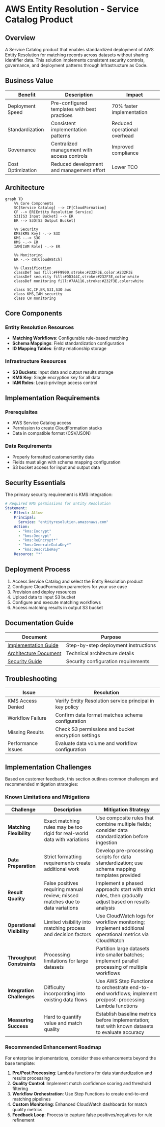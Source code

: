 # AWS Entity Resolution - Service Catalog Product

## Overview

A Service Catalog product that enables standardized deployment of AWS Entity Resolution
for matching records across datasets without sharing identifier data. This solution
implements consistent security controls, governance, and deployment patterns through
Infrastructure as Code.

## Business Value

| Benefit           | Description                                  | Impact                       |
| ----------------- | -------------------------------------------- | ---------------------------- |
| Deployment Speed  | Pre-configured templates with best practices | 70% faster implementation    |
| Standardization   | Consistent implementation patterns           | Reduced operational overhead |
| Governance        | Centralized management with access controls  | Improved compliance          |
| Cost Optimization | Reduced development and management effort    | Lower TCO                    |

## Architecture

```mermaid
graph TD
    %% Core Components
    SC[Service Catalog] --> CF[CloudFormation]
    CF --> ER[Entity Resolution Service]
    S3I[S3 Input Bucket] --> ER
    ER --> S3O[S3 Output Bucket]

    %% Security
    KMS[KMS Key] -.-> S3I
    KMS -.-> S3O
    KMS -.-> ER
    IAM[IAM Role] -.-> ER

    %% Monitoring
    ER -.-> CW[CloudWatch]

    %% Classification
    classDef aws fill:#FF9900,stroke:#232F3E,color:#232F3E
    classDef security fill:#DD344C,stroke:#232F3E,color:white
    classDef monitoring fill:#7AA116,stroke:#232F3E,color:white

    class SC,CF,ER,S3I,S3O aws
    class KMS,IAM security
    class CW monitoring
```

## Core Components

### Entity Resolution Resources

- **Matching Workflows**: Configurable rule-based matching
- **Schema Mappings**: Field standardization configuration
- **ID Mapping Tables**: Entity relationship storage

### Infrastructure Resources

- **S3 Buckets**: Input data and output results storage
- **KMS Key**: Single encryption key for all data
- **IAM Roles**: Least-privilege access control

## Implementation Requirements

### Prerequisites

- AWS Service Catalog access
- Permission to create CloudFormation stacks
- Data in compatible format (CSV/JSON)

### Data Requirements

- Properly formatted customer/entity data
- Fields must align with schema mapping configuration
- S3 bucket access for input and output data

## Security Essentials

The primary security requirement is KMS integration:

```yaml
# Required KMS permissions for Entity Resolution
Statement:
  - Effect: Allow
    Principal:
      Service: "entityresolution.amazonaws.com"
    Action:
      - "kms:Encrypt"
      - "kms:Decrypt"
      - "kms:ReEncrypt*"
      - "kms:GenerateDataKey*"
      - "kms:DescribeKey"
    Resource: "*"
```

## Deployment Process

1. Access Service Catalog and select the Entity Resolution product
1. Configure CloudFormation parameters for your use case
1. Provision and deploy resources
1. Upload data to input S3 bucket
1. Configure and execute matching workflows
1. Access matching results in output S3 bucket

## Documentation Guide

| Document                                       | Purpose                              |
| ---------------------------------------------- | ------------------------------------ |
| [Implementation Guide](implementation-plan.md) | Step-by-step deployment instructions |
| [Architecture Document](architecture.md)       | Technical architecture details       |
| [Security Guide](security-considerations.md)   | Security configuration requirements  |

## Troubleshooting

| Issue              | Resolution                                               |
| ------------------ | -------------------------------------------------------- |
| KMS Access Denied  | Verify Entity Resolution service principal in key policy |
| Workflow Failure   | Confirm data format matches schema configuration         |
| Missing Results    | Check S3 permissions and bucket encryption settings      |
| Performance Issues | Evaluate data volume and workflow configuration          |

## Implementation Challenges

Based on customer feedback, this section outlines common challenges and recommended
mitigation strategies:

### Known Limitations and Mitigations

| Challenge                  | Description                                                                    | Mitigation Strategy                                                                                        |
| -------------------------- | ------------------------------------------------------------------------------ | ---------------------------------------------------------------------------------------------------------- |
| **Matching Flexibility**   | Exact matching rules may be too rigid for real-world data with variations      | Use composite rules that combine multiple fields; consider data standardization before ingestion           |
| **Data Preparation**       | Strict formatting requirements create additional work                          | Develop pre-processing scripts for data standardization; use schema mapping templates provided             |
| **Result Quality**         | False positives requiring manual review; missed matches due to data variations | Implement a phased approach: start with strict rules, then gradually adjust based on results analysis      |
| **Operational Visibility** | Limited visibility into matching process and decision factors                  | Use CloudWatch logs for workflow monitoring; implement additional operational metrics via CloudWatch       |
| **Throughput Constraints** | Processing limitations for large datasets                                      | Partition large datasets into smaller batches; implement parallel processing of multiple workflows         |
| **Integration Challenges** | Difficulty incorporating into existing data flows                              | Use AWS Step Functions to orchestrate end-to-end workflows; implement pre/post-processing Lambda functions |
| **Measuring Success**      | Hard to quantify value and match quality                                       | Establish baseline metrics before implementation; test with known datasets to evaluate accuracy            |

### Recommended Enhancement Roadmap

For enterprise implementations, consider these enhancements beyond the base template:

1. **Pre/Post Processing**: Lambda functions for data standardization and results
   processing
1. **Quality Control**: Implement match confidence scoring and threshold filtering
1. **Workflow Orchestration**: Use Step Functions to create end-to-end matching
   pipelines
1. **Custom Monitoring**: Enhanced CloudWatch dashboards for match quality metrics
1. **Feedback Loop**: Process to capture false positives/negatives for rule refinement
